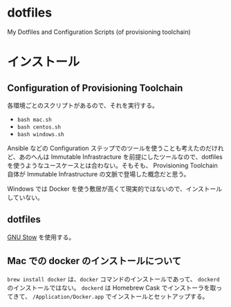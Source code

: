 # dotfiles
My Dotfiles and Configuration Scripts (of provisioning toolchain)

# インストール
## Configuration of Provisioning Toolchain
各環境ごとのスクリプトがあるので、それを実行する。

- `bash mac.sh`
- `bash centos.sh`
- `bash windows.sh`

Ansible などの Configuration ステップでのツールを使うことも考えたのだけれど、あのへんは Immutable Infrastracture を前提にしたツールなので、dotfiles を使うようなユースケースとは合わない。そもそも、 Provisioning Toolchain 自体が Immutable Infrastructure の文脈で登場した概念だと思う。

Windows では Docker を使う敷居が高くて現実的ではないので、インストールしていない。

## dotfiles
[GNU Stow](https://www.gnu.org/software/stow/) を使用する。

## Mac での docker のインストールについて
`brew install docker` は、`docker` コマンドのインストールであって、 `dockerd` のインストールではない。
`dockerd` は Homebrew Cask でインストーラを取ってきて、 `/Application/Docker.app` でインストールとセットアップする。

